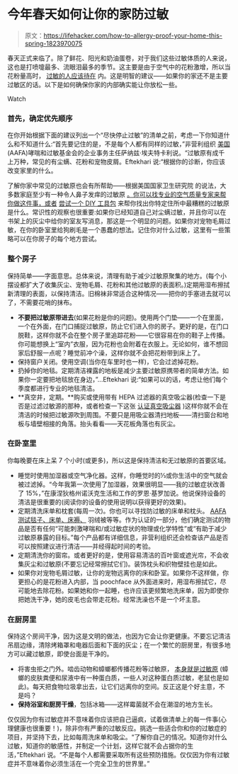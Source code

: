 # 今年春天如何让你的家防过敏

> 原文：<https://lifehacker.com/how-to-allergy-proof-your-home-this-spring-1823970075>

春天正式来临了。除了鲜花、阳光和奶油蛋卷，对于我们这些过敏体质的人来说，这也是打喷嚏最多、流眼泪最多的季节。这主要是由于空气中的花粉激增，所以当花粉量高时， [过敏的人应该待在](https://www.aaaai.org/conditions-and-treatments/library/at-a-glance/outdoor-allergens) 内。这是明智的建议——如果你的家还不是主要过敏区的话。以下是如何确保你家的内部确实能让你放松一些。

Watch

### **首先，确定优先顺序**

在你开始根据下面的建议列出一个“尽快停止过敏”的清单之前，考虑一下你知道什么和不知道什么:“首先要记住的是，不是每个人都有同样的过敏，”非营利组织 [美国](http://www.aafa.org/) (AAFA)哮喘和过敏基金会的企业事务主任萨纳兹·埃夫特卡利说。“过敏原有成千上万种，常见的有尘螨、花粉和宠物皮屑。Eftekhari 说:“根据你的诊断，你应该改变家里的什么。

了解你家中常见的过敏原也会有所帮助——根据美国国家卫生研究院 的说法，大多数家庭至少有一种令人鼻子发痒的过敏原 [。你可以找专业的空气质量专家来帮你做这件事，或者](https://www.sciencedaily.com/releases/2017/12/171214140756.htm) [尝试一个 DIY 工具包](https://www.allergybuyersclub.com/iaq-allergen-test-kits.html) 来帮你找出你特定住所中最糟糕的过敏原是什么。常识性的观察也很重要:如果你已经知道自己对尘螨过敏，并且你可以在书架上的灰尘中给你的室友写消息，那这是一个明显的问题。如果你对宠物毛屑过敏，在你的卧室里给狗刷毛是一个愚蠢的想法。记住你对什么过敏，这里有一些策略可以在你房子的每个地方尝试。

### 整个房子

保持简单——字面意思。总体来说，清理有助于减少过敏原聚集的地方。(每个小摆设都扩大了收集灰尘、宠物毛屑、花粉和其他过敏原的表面积。)定期用湿布擦拭新清理的表面，以保持清洁。旧棉袜非常适合这种情况——把你的手塞进去就可以了，不需要花哨的抹布。

*   **不要把过敏原带进去**(如果花粉是你的问题)。使用两个门垫——一个在里面，一个在外面，在门口捕捉过敏原，防止它们进入你的房子。更好的是，在门口脱鞋，这样你就不会在整个房子里追踪花粉——它很容易在你的鞋子上传播。你可能想换上“室内”衣服，因为花粉也会附着在衣服上。无论如何，谁不想回家后舒服一点呢？睡觉前冲个澡，这样你就不会把花粉带到床上了。
*   保持窗户关闭。使用空调(当你在车里时也一样)，它会过滤掉花粉。
*   扔掉你的地毯。定期清洁裸露的地板是减少主要过敏原携带者的简单方法。如果你一定要把地毯放在身边，”...Eftekhari 说:“如果可以的话，考虑让他们每个季度都进行专业的地毯清洁。
*   **真空井，定期。**购买或使用带有 HEPA 过滤器的真空吸尘器(检查一下是否是过滤过敏源的那种，或者检查一下这张 [认证真空吸尘器](http://www.asthmaandallergyfriendly.com/USA/vacuum-cleaners) )这样你就不会在清洁的时候把过敏源吹到周围。不要只是用吸尘器清扫地板——清扫窗台和地板与墙壁相接的角落。抬头看看——天花板角落也有灰尘。

### 在卧室里

你每晚要在床上呆 7 个小时(或更多)，所以这是保持清洁和无过敏原的首要区域。

*   睡觉时使用加湿器或空气净化器。这样，你睡觉时的⅓或你生活中的空气就会被过滤掉。“今年我第一次使用了加湿器，效果很明显——我的过敏症状改善了 15%，”在康涅狄格州诺沃克生活和工作的罗恩·基罗加说。他说保持设备的清洁是很重要的(阅读你的设备的使用说明以获得更好的效果)。
*   定期清洗床单和枕套(每周一次)。你也可以寻找防过敏的床单和枕头。 [AAFA 测试毯子、床单、床褥、](http://www.asthmaandallergyfriendly.com/USA/bedding) 羽绒被等等。作为认证的一部分，他们确定测试的物品是否有任何“可能刺激哮喘和/或过敏症状的物理或化学特性”或“有助于减少过敏原暴露的目标。”每个产品都有详细信息，非营利组织还会检查该产品是否可以按照建议进行清洁——并经得起时间的考验。
*   定期清洗你的窗帘。或者更好的是，使用容易清洁的百叶窗或遮光帘，不会收集灰尘和过敏原(不要忘记经常擦拭它们)。装饰枕头和织物壁挂也是如此。
*   如果你对宠物毛屑过敏，让你的宠物远离你的床和卧室。如果你不这样做，你更担心的是花粉进入内部，当 poochface 从外面进来时，用湿布擦拭它，尽可能地去除花粉。如果她和你一起睡，也许应该更频繁地洗床单，因为即使你把她洗干净，她的皮毛也会带走花粉。经常洗澡也不是一个坏主意。

### 在厨房里

保持这个房间干净，因为这是文明的做法，也因为它会让你更健康。不要忘记清洁吊扇边缘，清除烤箱罩和电器后面和下面的灰尘；在一个繁忙的厨房里，有很多地方可以藏过敏原，即使台面是干净的。

*   将害虫拒之门外。啮齿动物和蟑螂都传播花粉等过敏原， [本身就是过敏原](http://www.aafa.org/page/cockroach-allergy.aspx) (蟑螂的皮肤粪便和尿液中有一种蛋白质，一些人对这种蛋白质过敏，老鼠也是如此)。每天把食物垃圾拿出去，让它们远离你的空间。反正这是个好主意，不是吗？
*   **保持浴室和厨房干燥**，包括冰箱——这样霉菌就不会在潮湿的地方生长。

仅仅因为你有过敏症并不意味着你应该把自己逼疯，试着做清单上的每一件事(心理健康也很重要！)，除非你有严重的过敏反应。挑选一些适合你和你的过敏症的项目，并坚持下去，比如每周洗床单和吸尘。“了解你自己的情况。知道你对什么过敏，知道你的敏感性，并制定一个计划，这样它就不会占据你的生活，”Eftekhari 说。“不是每个人都需要采取所有这些预防措施。仅仅因为你有过敏症并不意味着你必须生活在一个完全卫生的世界里。”